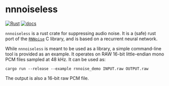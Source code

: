 # nnnoiseless
[![Rust](https://github.com/jneem/nnnoiseless/workflows/Rust/badge.svg)](https://github.com/jneem/nnnoiseless/actions?query=workflow%3ARust)
[![docs]( https://docs.rs/nnnoiseless/badge.svg)](https://docs.rs/nnnoiseless)

`nnnoiseless` is a rust crate for suppressing audio noise. It is a (safe) rust port of
the [`RNNoise`](https://github.com/xiph/rnnoise) C library, and is based on a recurrent
neural network.

While `nnnoiseless` is meant to be used as a library, a simple command-line
tool is provided as an example. It operates on RAW 16-bit little-endian mono
PCM files sampled at 48 kHz. It can be used as:

```
cargo run --release --example rnnoise_demo INPUT.raw OUTPUT.raw
```

The output is also a 16-bit raw PCM file.
